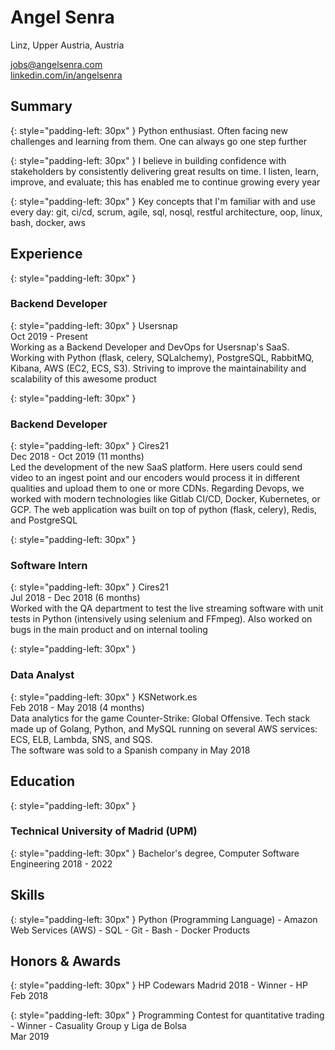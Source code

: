 # Angel Senra

Linz, Upper Austria, Austria

[jobs@angelsenra.com](mailto:jobs@angelsenra.com)<br>
[linkedin.com/in/angelsenra](https://www.linkedin.com/in/angelsenra)

## Summary

{: style="padding-left: 30px" }
Python enthusiast. Often facing new challenges and learning from them. One can always go one step further

{: style="padding-left: 30px" }
I believe in building confidence with stakeholders by consistently delivering great results on time. I listen, learn, improve, and evaluate; this has enabled me to continue growing every year

{: style="padding-left: 30px" }
Key concepts that I\'m familiar with and use every day: git, ci/cd, scrum, agile, sql, nosql, restful architecture, oop, linux, bash, docker, aws

## Experience

{: style="padding-left: 30px" }
### Backend Developer

{: style="padding-left: 30px" }
Usersnap
<br>
Oct 2019 - Present
<br>
Working as a Backend Developer and DevOps for Usersnap\'s SaaS. Working with Python (flask, celery, SQLalchemy), PostgreSQL, RabbitMQ, Kibana, AWS (EC2, ECS, S3). 
Striving to improve the maintainability and scalability of this awesome product

{: style="padding-left: 30px" }
### Backend Developer

{: style="padding-left: 30px" }
Cires21
<br>
Dec 2018 - Oct 2019 (11 months)
<br>
Led the development of the new SaaS platform. Here users could send video to an ingest point and
our encoders would process it in different qualities and upload them to one or more CDNs. Regarding Devops, we worked with modern technologies like Gitlab CI/CD, Docker, Kubernetes, or GCP. The web application was built on top of python (flask, celery), Redis, and PostgreSQL

{: style="padding-left: 30px" }
### Software Intern

{: style="padding-left: 30px" }
Cires21
<br>
Jul 2018 - Dec 2018 (6 months)
<br>
Worked with the QA department to test the live streaming software with unit tests in Python (intensively using selenium and FFmpeg). Also worked on bugs in the main product and on internal tooling

{: style="padding-left: 30px" }
### Data Analyst

{: style="padding-left: 30px" }
KSNetwork.es
<br>
Feb 2018 - May 2018 (4 months)
<br>
Data analytics for the game Counter-Strike: Global Offensive. Tech stack made up of Golang, Python, and MySQL running on several AWS services: ECS, ELB, Lambda, SNS, and SQS.
<br>
The software was sold to a Spanish company in May 2018

## Education

{: style="padding-left: 30px" }
### Technical University of Madrid (UPM)

{: style="padding-left: 30px" }
Bachelor\'s degree, Computer Software Engineering 2018 - 2022

## Skills

{: style="padding-left: 30px" }
Python (Programming Language) - Amazon Web Services (AWS) - SQL - Git - Bash - Docker Products

## Honors & Awards

{: style="padding-left: 30px" }
HP Codewars Madrid 2018 - Winner - HP
<br>
Feb 2018

{: style="padding-left: 30px" }
Programming Contest for quantitative trading - Winner - Casuality Group y Liga de Bolsa
<br>
Mar 2019
